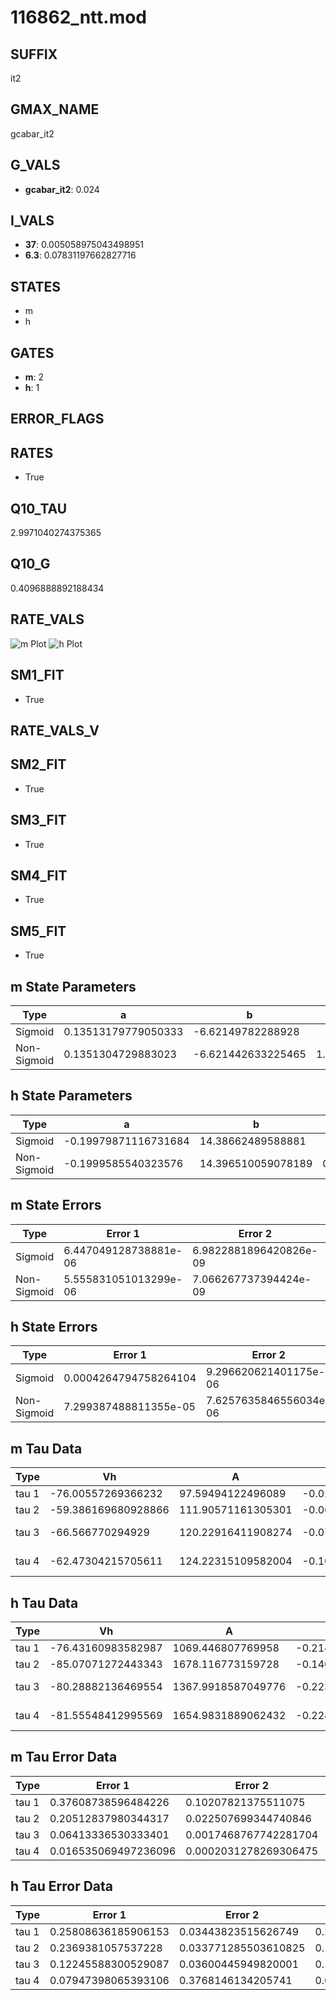 # 116862_ntt.mod

## SUFFIX

it2

## GMAX_NAME

gcabar_it2

## G_VALS

- **gcabar_it2**: 0.024

## I_VALS

- **37**: 0.005058975043498951
- **6.3**: 0.07831197662827716

## STATES

- m
- h

## GATES

- **m**: 2
- **h**: 1

## ERROR_FLAGS


## RATES

- True

## Q10_TAU

2.9971040274375365

## Q10_G

0.4096888892188434

## RATE_VALS

![m Plot](/Users/pbozelos/Dropbox/icg-Chai-Panos/supermodels/output_markdown_files/Ca/116862_ntt.mod/images/m.png)
![h Plot](/Users/pbozelos/Dropbox/icg-Chai-Panos/supermodels/output_markdown_files/Ca/116862_ntt.mod/images/h.png)

## SM1_FIT

- True

## RATE_VALS_V

## SM2_FIT

- True

## SM3_FIT

- True

## SM4_FIT

- True

## SM5_FIT

- True

## m State Parameters

| Type | a | b | c | d |
| --- | --- | --- | --- | --- |
| Sigmoid | 0.13513179779050333 | -6.62149782288928 |
| Non-Sigmoid | 0.1351304729883023 | -6.621442633225465 | 1.0000046654083172 | -3.995440963898963e-06 |

## h State Parameters

| Type | a | b | c | d |
| --- | --- | --- | --- | --- |
| Sigmoid | -0.19979871116731684 | 14.38662489588881 |
| Non-Sigmoid | -0.1999585540323576 | 14.396510059078189 | 0.9993762720316351 | -3.393128544637006e-06 |

## m State Errors

| Type | Error 1 | Error 2 | Error 3 |
| --- | --- | --- | --- |
| Sigmoid | 6.447049128738881e-06 | 6.9822881896420826e-09 | 3.2231925952174315e-06 |
| Non-Sigmoid | 5.555831051013299e-06 | 7.066267737394424e-09 | 2.777629446637716e-06 |

## h State Errors

| Type | Error 1 | Error 2 | Error 3 |
| --- | --- | --- | --- |
| Sigmoid | 0.0004264794758264104 | 9.296620621401175e-06 | 0.00038635503609830697 |
| Non-Sigmoid | 7.299387488811355e-05 | 7.6257635846556034e-06 | 6.612639708559216e-05 |

## m Tau Data

| Type | Vh | A | b1 | b2 | c1 | c2 | d1 | d2 | e1 | e2 |
| --- | --- | --- | --- | --- | --- | --- | --- | --- | --- | --- |
| tau 1 | -76.00557269366232 | 97.59494122496089 | -0.029919160577747805 | -0.0964587023859382 |
| tau 2 | -59.386169680928866 | 111.90571161305301 | -0.06816465615554591 | 0.0004942636661992522 | -0.0372367257580531 | 0.0003846503484255056 |
| tau 3 | -66.566770294929 | 120.22916411908274 | -0.07419940962480334 | 0.0007778101901384804 | -2.514409010917314e-06 | -0.11597624363301934 | -0.0034546515753319947 | -4.751938161312796e-05 |
| tau 4 | -62.47304215705611 | 124.22315109582004 | -0.10015808380087954 | 0.001638697777111723 | -1.1249789098086676e-05 | 2.742131863489484e-08 | -0.10222748501794422 | -0.003267823627451668 | -8.392698975386216e-05 | -9.442127846143649e-07 |

## h Tau Data

| Type | Vh | A | b1 | b2 | c1 | c2 | d1 | d2 | e1 | e2 |
| --- | --- | --- | --- | --- | --- | --- | --- | --- | --- | --- |
| tau 1 | -76.43160983582987 | 1069.446807769958 | -0.21419134641625195 | -0.028140274028686116 |
| tau 2 | -85.07071272443343 | 1678.116773159728 | -0.1401960327441604 | 0.0006627219569811832 | -0.1760651767329585 | -0.007096631608049232 |
| tau 3 | -80.28882136469554 | 1367.9918587049776 | -0.2230992464221153 | 0.004211849654128599 | -2.395027422288394e-05 | -0.23044634183786009 | -0.023631485186371287 | -0.0007206146072704997 |
| tau 4 | -81.55548412995569 | 1654.9831889062432 | -0.22432072265981015 | 0.004314773874894676 | -3.1880175966317255e-05 | 7.913786640363499e-08 | 0.07268985325147584 | -0.030455558915410404 | -0.009425338417442041 | -0.0004006605851694735 |

## m Tau Error Data

| Type | Error 1 | Error 2 | Error 3 |
| --- | --- | --- | --- |
| tau 1 | 0.37608738596484226 | 0.10207821375511075 | 0.19402878672136695 |
| tau 2 | 0.20512837980344317 | 0.022507699344740846 | 0.10582862425250955 |
| tau 3 | 0.06413336530333401 | 0.0017468767742281704 | 0.03308730769111034 |
| tau 4 | 0.016535069497236096 | 0.0002031278269306475 | 0.008530675562732435 |

## h Tau Error Data

| Type | Error 1 | Error 2 | Error 3 |
| --- | --- | --- | --- |
| tau 1 | 0.25808636185906153 | 0.03443823515626749 | 0.21193809747755635 |
| tau 2 | 0.2369381057537228 | 0.033771285503610825 | 0.19457134810092228 |
| tau 3 | 0.12245588300529087 | 0.03600445949820001 | 0.10055962152408615 |
| tau 4 | 0.07947398065393106 | 0.3768146134205741 | 0.06526328682164295 |

